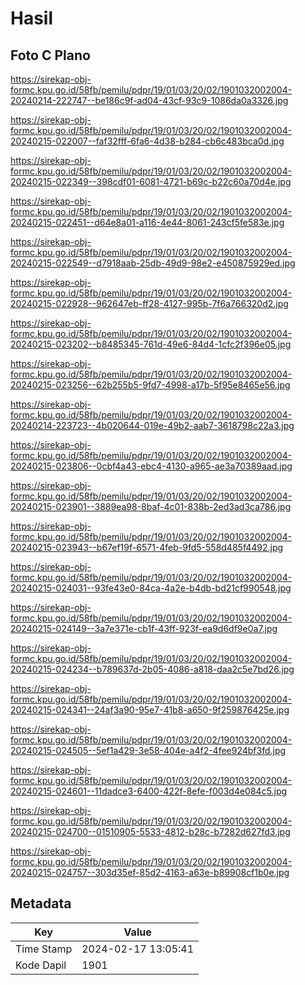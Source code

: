 # Hasil

## Foto C Plano

https://sirekap-obj-formc.kpu.go.id/58fb/pemilu/pdpr/19/01/03/20/02/1901032002004-20240214-222747--be186c9f-ad04-43cf-93c9-1086da0a3326.jpg

https://sirekap-obj-formc.kpu.go.id/58fb/pemilu/pdpr/19/01/03/20/02/1901032002004-20240215-022007--faf32fff-6fa6-4d38-b284-cb6c483bca0d.jpg

https://sirekap-obj-formc.kpu.go.id/58fb/pemilu/pdpr/19/01/03/20/02/1901032002004-20240215-022349--398cdf01-6081-4721-b69c-b22c60a70d4e.jpg

https://sirekap-obj-formc.kpu.go.id/58fb/pemilu/pdpr/19/01/03/20/02/1901032002004-20240215-022451--d64e8a01-a116-4e44-8061-243cf5fe583e.jpg

https://sirekap-obj-formc.kpu.go.id/58fb/pemilu/pdpr/19/01/03/20/02/1901032002004-20240215-022549--d7918aab-25db-49d9-98e2-e450875929ed.jpg

https://sirekap-obj-formc.kpu.go.id/58fb/pemilu/pdpr/19/01/03/20/02/1901032002004-20240215-022928--962647eb-ff28-4127-995b-7f6a766320d2.jpg

https://sirekap-obj-formc.kpu.go.id/58fb/pemilu/pdpr/19/01/03/20/02/1901032002004-20240215-023202--b8485345-761d-49e6-84d4-1cfc2f396e05.jpg

https://sirekap-obj-formc.kpu.go.id/58fb/pemilu/pdpr/19/01/03/20/02/1901032002004-20240215-023256--62b255b5-9fd7-4998-a17b-5f95e8465e56.jpg

https://sirekap-obj-formc.kpu.go.id/58fb/pemilu/pdpr/19/01/03/20/02/1901032002004-20240214-223723--4b020644-019e-49b2-aab7-3618798c22a3.jpg

https://sirekap-obj-formc.kpu.go.id/58fb/pemilu/pdpr/19/01/03/20/02/1901032002004-20240215-023806--0cbf4a43-ebc4-4130-a965-ae3a70389aad.jpg

https://sirekap-obj-formc.kpu.go.id/58fb/pemilu/pdpr/19/01/03/20/02/1901032002004-20240215-023901--3889ea98-8baf-4c01-838b-2ed3ad3ca786.jpg

https://sirekap-obj-formc.kpu.go.id/58fb/pemilu/pdpr/19/01/03/20/02/1901032002004-20240215-023943--b67ef19f-6571-4feb-9fd5-558d485f4492.jpg

https://sirekap-obj-formc.kpu.go.id/58fb/pemilu/pdpr/19/01/03/20/02/1901032002004-20240215-024031--93fe43e0-84ca-4a2e-b4db-bd21cf990548.jpg

https://sirekap-obj-formc.kpu.go.id/58fb/pemilu/pdpr/19/01/03/20/02/1901032002004-20240215-024149--3a7e371e-cb1f-43ff-923f-ea9d6df9e0a7.jpg

https://sirekap-obj-formc.kpu.go.id/58fb/pemilu/pdpr/19/01/03/20/02/1901032002004-20240215-024234--b789637d-2b05-4086-a818-daa2c5e7bd26.jpg

https://sirekap-obj-formc.kpu.go.id/58fb/pemilu/pdpr/19/01/03/20/02/1901032002004-20240215-024341--24af3a90-95e7-41b8-a650-9f259876425e.jpg

https://sirekap-obj-formc.kpu.go.id/58fb/pemilu/pdpr/19/01/03/20/02/1901032002004-20240215-024505--5ef1a429-3e58-404e-a4f2-4fee924bf3fd.jpg

https://sirekap-obj-formc.kpu.go.id/58fb/pemilu/pdpr/19/01/03/20/02/1901032002004-20240215-024601--11dadce3-6400-422f-8efe-f003d4e084c5.jpg

https://sirekap-obj-formc.kpu.go.id/58fb/pemilu/pdpr/19/01/03/20/02/1901032002004-20240215-024700--01510905-5533-4812-b28c-b7282d627fd3.jpg

https://sirekap-obj-formc.kpu.go.id/58fb/pemilu/pdpr/19/01/03/20/02/1901032002004-20240215-024757--303d35ef-85d2-4163-a63e-b89908cf1b0e.jpg


## Metadata

| Key        | Value               |
| ---------- | ------------------- |
| Time Stamp | 2024-02-17 13:05:41 |
| Kode Dapil | 1901                |




